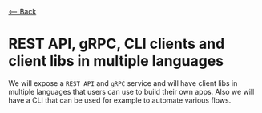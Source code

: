 [⟵ Back](../features.md#features)

# REST API, gRPC, CLI clients and client libs in multiple languages

We will expose a `REST API` and `gRPC` service and will have client libs in multiple languages that users can use to build their own apps.
Also we will have a CLI that can be used for example to automate various flows.
